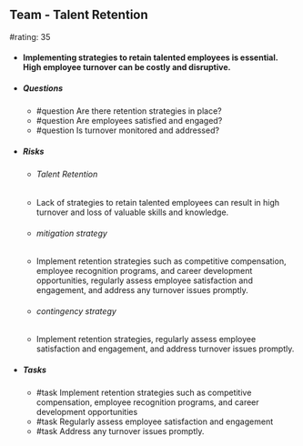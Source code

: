 ## Team - Talent Retention
#rating: 35
- #### Implementing strategies to retain talented employees is essential. High employee turnover can be costly and disruptive.
- ##### Questions
  - #question Are there retention strategies in place?
  - #question Are employees satisfied and engaged?
  - #question Is turnover monitored and addressed?
- ##### Risks

  - ###### Talent Retention
  - Lack of strategies to retain talented employees can result in high turnover and loss of valuable skills and knowledge.
  - ###### mitigation strategy
  - Implement retention strategies such as competitive compensation, employee recognition programs, and career development opportunities, regularly assess employee satisfaction and engagement, and address any turnover issues promptly.
  - ###### contingency strategy
  - Implement retention strategies, regularly assess employee satisfaction and engagement, and address turnover issues promptly.
- ##### Tasks
  - #task Implement retention strategies such as competitive compensation, employee recognition programs, and career development opportunities
  - #task  Regularly assess employee satisfaction and engagement
  - #task  Address any turnover issues promptly.


